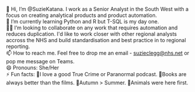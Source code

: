  💜 Hi, I’m @SuzieKatana. I work as a Senior Analyst in the South West with a focus on creating analytical products and product automation. <br>
 🌱 I’m currently learning Python and R but T-SQL is my day one. <br>
 🙏🏼 I’m looking to collaborate on any work that requires automation and reduces duplication. I'd like to work closer with other regional analysts accross the NHS and build standardisation and best practice in to regional reporting.<br>
 📫 How to reach me. Feel free to drop me an email - suzieclegg@nhs.net or pop me message on Teams. <br>
 😄 Pronouns: She/Her<br>
 ⚡ Fun facts: 👻I love a good True Crime or Paranormal podcast. 📖Books are always better than the films. 🍂Autumn > Summer. 🦁Animals were here first.  <br>

<!---
SuzieKatana/SuzieKatana is a ✨ special ✨ repository because its `README.md` (this file) appears on your GitHub profile.
You can click the Preview link to take a look at your changes.
--->
